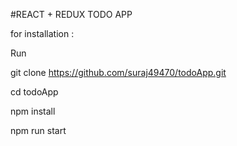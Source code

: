 #REACT + REDUX TODO APP

for installation :

Run

git clone https://github.com/suraj49470/todoApp.git

cd todoApp

npm install

npm run start
